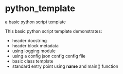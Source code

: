 # python_template
a basic python script template

This basic python script template demonstrates:

 * header docstring
 * header block metadata
 * using logging module
 * using a config json config config file
 * basic class template 
 * standard entry point using __name__ and main() function
